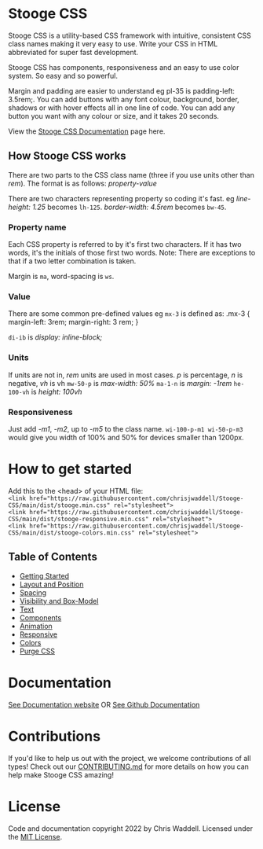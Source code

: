 # Stooge CSS
Stooge CSS is a utility-based CSS framework with intuitive, consistent CSS class names making it very easy to use. Write your CSS in HTML abbreviated for super fast development.

Stooge CSS has components, responsiveness and an easy to use color system. So easy and so powerful.

Margin and padding are easier to understand eg pl-35 is padding-left: 3.5rem;. You can add buttons with any font colour, background, border, shadows or with hover effects all in one line of code. You can add any button you want with any colour or size, and it takes 20 seconds.

View the [Stooge CSS Documentation](https://chrisjwaddell.github.io/Stooge-CSS/index.html) page here.

## How Stooge CSS works
There are two parts to the CSS class name (three if you use units other than *rem*). The format is as follows:
*property-value*

There are two characters representing property so coding it's fast.
eg *line-height: 1.25* becomes `lh-125`.
*border-width: 4.5rem* becomes `bw-45`.


### Property name
Each CSS property is referred to by it's first two characters. If it has two words, it's the initials of those first two words.
Note: There are exceptions to that if a two letter combination is taken.

Margin is `ma`, word-spacing is `ws`.


### Value
There are some common pre-defined values eg
`mx-3` is defined as:
.mx-3 {
    margin-left: 3rem;
    margin-right: 3 rem;
}

`di-ib` is *display: inline-block;*


### Units
If units are not in, *rem* units are used in most cases. *p* is percentage, *n* is negative, *vh* is vh
`mw-50-p` is *max-width: 50%*
`ma-1-n` is *margin: -1rem*
`he-100-vh` is *height: 100vh*


### Responsiveness
Just add *-m1*, *-m2*, up to *-m5* to the class name.
`wi-100-p-m1 wi-50-p-m3` would give you width of 100% and 50% for devices smaller than 1200px.


# How to get started

Add this to the &lt;head&gt; of your HTML file:\
`<link href="https://raw.githubusercontent.com/chrisjwaddell/Stooge-CSS/main/dist/stooge.min.css" rel="stylesheet">`\
`<link href="https://raw.githubusercontent.com/chrisjwaddell/Stooge-CSS/main/dist/stooge-responsive.min.css" rel="stylesheet">`\
`<link href="https://raw.githubusercontent.com/chrisjwaddell/Stooge-CSS/main/dist/stooge-colors.min.css" rel="stylesheet">`

## Table of Contents
- [Getting Started](https://chrisjwaddell.github.io/Stooge-CSS/)
- [Layout and Position](https://chrisjwaddell.github.io/Stooge-CSS/layout-and-position.html)
- [Spacing](https://chrisjwaddell.github.io/Stooge-CSS/spacing.html)
- [Visibility and Box-Model](https://chrisjwaddell.github.io/Stooge-CSS/visibility-and-box-model.html)
- [Text](https://chrisjwaddell.github.io/Stooge-CSS/text.html)
- [Components](https://chrisjwaddell.github.io/Stooge-CSS/components.html)
- [Animation](https://chrisjwaddell.github.io/Stooge-CSS/animation.html)
- [Responsive](https://chrisjwaddell.github.io/Stooge-CSS/responsive.html)
- [Colors](https://chrisjwaddell.github.io/Stooge-CSS/colors.html)
- [Purge CSS](https://chrisjwaddell.github.io/Stooge-CSS/purgecss.html)


# Documentation
[See Documentation website](https://chrisjwaddell.github.io/Stooge-CSS/)
OR
[See Github Documentation](https://github.com/chrisjwaddell/Stooge-CSS/tree/main/docs)


# Contributions
If you'd like to help us out with the project, we welcome contributions of all types! Check out our [CONTRIBUTING.md](https://github.com/chrisjwaddell/Stooge-CSS/blob/main/CONTRIBUTIONS.md) for more details on how you can help make Stooge CSS amazing!


# License
Code and documentation copyright 2022 by Chris Waddell.
Licensed under the [MIT License](https://github.com/chrisjwaddell/Stooge-CSS/blob/main/LICENSE).

